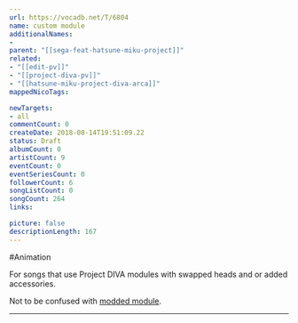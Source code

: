```yaml
---
url: https://vocadb.net/T/6804
name: custom module
additionalNames: 
- 
parent: "[[sega-feat-hatsune-miku-project]]"
related:
- "[[edit-pv]]"
- "[[project-diva-pv]]"
- "[[hatsune-miku-project-diva-arca]]"
mappedNicoTags:

newTargets:
- all
commentCount: 0
createDate: 2018-08-14T19:51:09.22
status: Draft
albumCount: 0
artistCount: 9
eventCount: 0
eventSeriesCount: 0
followerCount: 6
songListCount: 0
songCount: 264
links: 

picture: false
descriptionLength: 167
---
```


#Animation

For songs that use Project DIVA modules with swapped heads and or added accessories.

Not to be confused with [modded module](https://vocadb.net/T/9324/modded-module).

---


